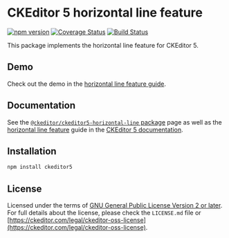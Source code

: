 CKEditor&nbsp;5 horizontal line feature
===========================

[![npm version](https://badge.fury.io/js/%40ckeditor%2Fckeditor5-horizontal-line.svg)](https://www.npmjs.com/package/@ckeditor/ckeditor5-horizontal-line)
[![Coverage Status](https://coveralls.io/repos/github/ckeditor/ckeditor5/badge.svg?branch=master)](https://coveralls.io/github/ckeditor/ckeditor5?branch=master)
[![Build Status](https://travis-ci.com/ckeditor/ckeditor5.svg?branch=master)](https://app.travis-ci.com/github/ckeditor/ckeditor5)

This package implements the horizontal line feature for CKEditor&nbsp;5.

## Demo

Check out the demo in the [horizontal line feature guide](https://ckeditor.com/docs/ckeditor5/latest/features/horizontal-line.html#demo).

## Documentation

See the [`@ckeditor/ckeditor5-horizontal-line` package](https://ckeditor.com/docs/ckeditor5/latest/api/horizontal-line.html) page as well as the [horizontal line feature](https://ckeditor.com/docs/ckeditor5/latest/features/horizontal-line.html) guide in the [CKEditor&nbsp;5 documentation](https://ckeditor.com/docs/ckeditor5/latest/).

## Installation

```bash
npm install ckeditor5
```

## License

Licensed under the terms of [GNU General Public License Version 2 or later](http://www.gnu.org/licenses/gpl.html). For full details about the license, please check the `LICENSE.md` file or [https://ckeditor.com/legal/ckeditor-oss-license](https://ckeditor.com/legal/ckeditor-oss-license).
